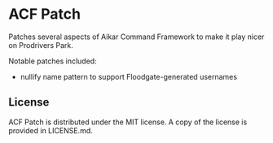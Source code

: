 # ACF Patch

Patches several aspects of Aikar Command Framework to make it play nicer on Prodrivers Park.

Notable patches included:
* nullify name pattern to support Floodgate-generated usernames

## License

ACF Patch is distributed under the MIT license. A copy of the license is provided in LICENSE.md.
